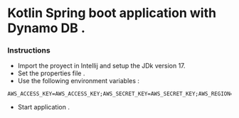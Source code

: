 # Kotlin Spring boot application with Dynamo DB .

### Instructions 

* Import the proyect in Intellij and setup the JDk version 17.
* Set the properties file .
* Use the following environment variables : 
``` 
AWS_ACCESS_KEY=AWS_ACCESS_KEY;AWS_SECRET_KEY=AWS_SECRET_KEY;AWS_REGION=AWS_REGION
```
* Start application .

